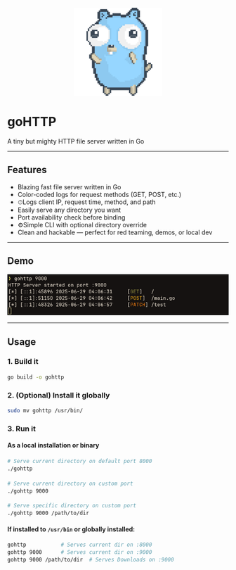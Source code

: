 <p align="center">
  <img src="images/dancing-gopher.gif" width="200" alt="Dancing Gopher" />
</p>

# goHTTP 

A tiny but mighty HTTP file server written in Go

---

## Features

- Blazing fast file server written in Go
- Color-coded logs for request methods (GET, POST, etc.)
- ⏱Logs client IP, request time, method, and path
- Easily serve any directory you want
- Port availability check before binding
- ⚙Simple CLI with optional directory override
- Clean and hackable — perfect for red teaming, demos, or local dev

---

## Demo

<p align="center">
  <img src="images/Demo.png" alt="goHTTP Demo Output" />
</p>

---

## Usage

### 1. Build it

```bash
go build -o gohttp
```

### 2. (Optional) Install it globally

```bash
sudo mv gohttp /usr/bin/
```

### 3. Run it 

#### As a local installation or binary

```bash
# Serve current directory on default port 8000
./gohttp

# Serve current directory on custom port
./gohttp 9000

# Serve specific directory on custom port
./gohttp 9000 /path/to/dir
```

#### If installed to `/usr/bin` or globally installed:

```bash
gohttp           # Serves current dir on :8000
gohttp 9000      # Serves current dir on :9000
gohttp 9000 /path/to/dir  # Serves Downloads on :9000
```
